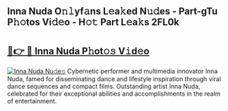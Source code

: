 ## Inna Nuda O𝚗𝚕yf𝚊ns L𝚎a𝚔ed N𝚞𝚍es - Part-gTu P𝚑𝚘tos Vi𝚍𝚎o - H𝚘𝚝 Part L𝚎a𝚔s 2FL0k

# <h2><a href="http://kf15ms.oniu.top/?m=Inna+Nuda">🔗👉 🔴 Inna Nuda P𝚑ot𝚘𝚜 V𝚒d𝚎o</a></h2>

[![Inna Nuda Nu𝚍e𝚜](https://i.imgur.com/0qMVB7G.gif)](http://kf15ms.oniu.top/?m=Inna+Nuda)
Cybernetic performer and multimedia innovator Inna Nuda, famed for disseminating dance and lifestyle inspiration through viral dance sequences and compact films. Outstanding artist Inna Nuda, celebrated for their exceptional abilities and accomplishments in the realm of entertainment.  

